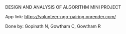 DESIGN AND ANALYSIS OF ALGORITHM MINI PROJECT

App link: https://volunteer-ngo-pairing.onrender.com/

Done by: Gopinath N, Gowtham C, Gowtham R 
